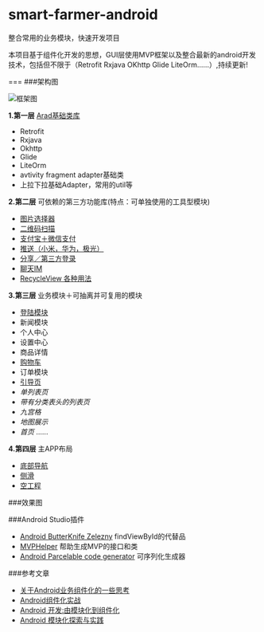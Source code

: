 # smart-farmer-android
整合常用的业务模块，快速开发项目

本项目基于组件化开发的思想，GUI层使用MVP框架以及整合最新的android开发技术，包括但不限于（Retrofit Rxjava OKhttp Glide LiteOrm......）,持续更新!

===
###架构图

![框架图](screenshot/frame.png)

**1.第一层** [Arad基础类库](https://github.com/beanu/Arad)
- Retrofit
- Rxjava
- Okhttp
- Glide
- LiteOrm
- avtivity fragment adapter基础类
- 上拉下拉基础Adapter，常用的util等

**2.第二层** 可依赖的第三方功能库(特点：可单独使用的工具型模块)
- [图片选择器](l2_imageselector)
- [二维码扫描](l2_zxing)
- [支付宝＋微信支付](l2_pay)
- [推送（小米，华为，极光）](l2_push)
- [分享／第三方登录](l2_shareutil)
- [聊天IM](l2_im)
- [RecycleView 各种用法](l2_recycleview)


**3.第三层** 业务模块＋可抽离并可复用的模块
- [登陆模块](l3_login)
- 新闻模块
- 个人中心
- 设置中心
- 商品详情
- [购物车](l3_shoppingcart)
- 订单模块
- [引导页](l3_guide)
- *单列表页*
- *带有分类表头的列表页*
- *九宫格*
- *地图展示*
- *首页*
......

**4.第四层** 主APP布局
- [底部导航](l4_bottom_tab)
- [侧滑](l4_drawer_navigation)
- [空工程](l4_clean)

###效果图


###Android Studio插件
- [Android ButterKnife Zelezny](https://github.com/avast/android-butterknife-zelezny) findViewById的代替品
- [MVPHelper](https://github.com/beanu/mvphelper) 帮助生成MVP的接口和类
- [Android Parcelable code generator](https://github.com/mcharmas/android-parcelable-intellij-plugin) 可序列化生成器

###参考文章

- [关于Android业务组件化的一些思考](http://zjutkz.net/2016/10/07/%E5%85%B3%E4%BA%8EAndroid%E4%B8%9A%E5%8A%A1%E7%BB%84%E4%BB%B6%E5%8C%96%E7%9A%84%E4%B8%80%E4%BA%9B%E6%80%9D%E8%80%83/)
- [Android组件化实战](http://www.jianshu.com/p/4a5a036111bd)
- [Android 开发:由模块化到组件化](http://blog.csdn.net/dd864140130/article/details/53645290)
- [Android 模块化探索与实践](https://juejin.im/post/590c8e2ca0bb9f0058879702)
